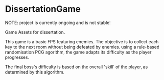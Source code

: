 # DissertationGame
NOTE: project is currently ongoing and is not stable!

Game Assets for dissertation.

This game is a basic FPS featuring enemies. The objective is to collect each key to the next room without being defeated by enemies. 
using a rule-based randomisation PCG agorithm, the game adapts its difficulty as the player progresses.

The final boss's difficulty is based on the overall 'skill' of the player, as determined by this algorithm.



